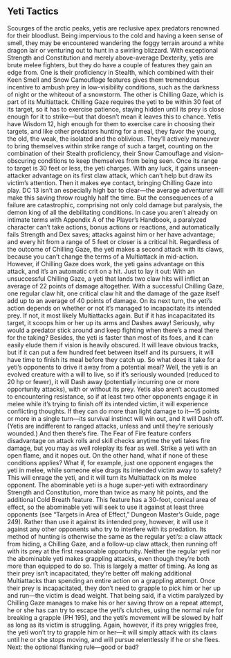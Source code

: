 ## Yeti Tactics

Scourges of the arctic peaks, yetis are reclusive apex predators renowned for their bloodlust. Being impervious to the cold and having a keen sense of smell, they may be encountered wandering the foggy terrain around a white dragon lair or venturing out to hunt in a swirling blizzard.
With exceptional Strength and Constitution and merely above-average Dexterity, yetis are brute melee fighters, but they do have a couple of features they gain an edge from. One is their proficiency in Stealth, which combined with their Keen Smell and Snow Camouflage features gives them tremendous incentive to ambush prey in low-visibility conditions, such as the darkness of night or the whiteout of a snowstorm. The other is Chilling Gaze, which is part of its Multiattack.
Chilling Gaze requires the yeti to be within 30 feet of its target, so it has to exercise patience, staying hidden until its prey is close enough for it to strike—but that doesn’t mean it leaves this to chance. Yetis have Wisdom 12, high enough for them to exercise care in choosing their targets, and like other predators hunting for a meal, they favor the young, the old, the weak, the isolated and the oblivious. They’ll actively maneuver to bring themselves within strike range of such a target, counting on the combination of their Stealth proficiency, their Snow Camouflage and vision-obscuring conditions to keep themselves from being seen.
Once its range to target is 30 feet or less, the yeti charges. With any luck, it gains unseen-attacker advantage on its first claw attack, which can’t help but draw its victim’s attention. Then it makes eye contact, bringing Chilling Gaze into play. DC 13 isn’t an especially high bar to clear—the average adventurer will make this saving throw roughly half the time. But the consequences of a failure are catastrophic, comprising not only cold damage but paralysis, the demon king of all the debilitating conditions. In case you aren’t already on intimate terms with Appendix A of the Player’s Handbook, a paralyzed character can’t take actions, bonus actions or reactions, and automatically fails Strength and Dex saves; attacks against him or her have advantage; and every hit from a range of 5 feet or closer is a critical hit.
Regardless of the outcome of Chilling Gaze, the yeti makes a second attack with its claws, because you can’t change the terms of a Multiattack in mid-action. However, if Chilling Gaze does work, the yeti gains advantage on this attack, and it’s an automatic crit on a hit. Just to lay it out: With an unsuccessful Chilling Gaze, a yeti that lands two claw hits will inflict an average of 22 points of damage altogether. With a successful Chilling Gaze, one regular claw hit, one critical claw hit and the damage of the gaze itself add up to an average of 40 points of damage.
On its next turn, the yeti’s action depends on whether or not it’s managed to incapacitate its intended prey. If not, it most likely Multiattacks again. But if it has incapacitated its target, it scoops him or her up its arms and Dashes away! Seriously, why would a predator stick around and keep fighting when there’s a meal there for the taking? Besides, the yeti is faster than most of its foes, and it can easily elude them if vision is heavily obscured. It will leave obvious tracks, but if it can put a few hundred feet between itself and its pursuers, it will have time to finish its meal before they catch up.
So what does it take for a yeti’s opponents to drive it away from a potential meal? Well, the yeti is an evolved creature with a will to live, so if it’s seriously wounded (reduced to 20 hp or fewer), it will Dash away (potentially incurring one or more opportunity attacks), with or without its prey. Yetis also aren’t accustomed to encountering resistance, so if at least two other opponents engage it in melee while it’s trying to finish off its intended victim, it will experience conflicting thoughts. If they can do more than light damage to it—15 points or more in a single turn—its survival instinct will win out, and it will Dash off. (Yetis are indifferent to ranged attacks, unless and until they’re seriously wounded.)
And then there’s fire. The Fear of Fire feature confers disadvantage on attack rolls and skill checks anytime the yeti takes fire damage, but you may as well roleplay its fear as well. Strike a yeti with an open flame, and it nopes out.
On the other hand, what if none of these conditions applies? What if, for example, just one opponent engages the yeti in melee, while someone else drags its intended victim away to safety? This will enrage the yeti, and it will turn its Multiattack on its melee opponent.
The abominable yeti is a huge super-yeti with extraordinary Strength and Constitution, more than twice as many hit points, and the additional Cold Breath feature. This feature has a 30-foot, conical area of effect, so the abominable yeti will seek to use it against at least three opponents (see “Targets in Area of Effect,” Dungeon Master’s Guide, page 249). Rather than use it against its intended prey, however, it will use it against any other opponents who try to interfere with its predation. Its method of hunting is otherwise the same as the regular yeti’s: a claw attack from hiding, a Chilling Gaze, and a follow-up claw attack, then running off with its prey at the first reasonable opportunity.
Neither the regular yeti nor the abominable yeti makes grappling attacks, even though they’re both more than equipped to do so. This is largely a matter of timing. As long as their prey isn’t incapacitated, they’re better off making additional Multiattacks than spending an entire action on a grappling attempt. Once their prey is incapacitated, they don’t need to grapple to pick him or her up and run—the victim is dead weight.
That being said, if a victim paralyzed by Chilling Gaze manages to make his or her saving throw on a repeat attempt, he or she has can try to escape the yeti’s clutches, using the normal rule for breaking a grapple (PH 195), and the yeti’s movement will be slowed by half as long as its victim is struggling. Again, however, if its prey wriggles free, the yeti won’t try to grapple him or her—it will simply attack with its claws until he or she stops moving, and will pursue relentlessly if he or she flees.
Next: the optional flanking rule—good or bad?
